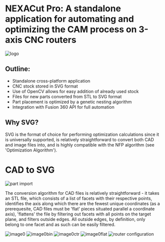 # NEXACut Pro: A standalone application for automating and optimizing the CAM process on 3-axis CNC routers

![logo](https://github.com/nagan319/NEXACut-Pro/assets/147287567/e3962669-4dee-49f1-879c-7f65fb409fa7)

## Outline:

- Standalone cross-platform application
- CNC stock stored in SVG format
- Use of OpenCV allows for easy addition of already used stock
- Files for new parts converted from STL to SVG format
- Part placement is optimized by a genetic nesting algorithm
- Integration with Fusion 360 API for full automation

## Why SVG?

SVG is the format of choice for performing optimization calculations since it is universally supported, is relatively straightforward to convert both CAD and image files into, and is highly compatible with the NFP algorithm (see 'Optimization Algorithm').

# CAD to SVG
![part import](https://github.com/nagan319/NEXACut-Pro/assets/147287567/e0e13fff-369a-4dd7-a7b2-21f58d3ee016)

The conversion algorithm for CAD files is relatively straightforward - it takes an STL file, which consists of a list of facets with their respective points, identifies the axis along which there are the fewest unique coordinates (as a prerequesite, CAD files must be 'flat' pieces situated parallel a coordinate axis), 'flattens' the file by filtering out facets with all points on the target plane, and filters outside edges. All outside edges, by definition, only belong to one facet and as such can be easily filtered. 

![image0](https://github.com/nagan319/NEXACut-Pro/assets/147287567/d3b5c36e-e39b-4766-a7fb-59e699ce40d1)
![image0bin](https://github.com/nagan319/NEXACut-Pro/assets/147287567/caf17195-fa46-40f6-97db-d9f28f347276)
![image0ctr](https://github.com/nagan319/NEXACut-Pro/assets/147287567/13ef41b7-30fa-4739-b512-e4a238bfcd79)
![image0flat](https://github.com/nagan319/NEXACut-Pro/assets/147287567/367f3be0-03d7-4f30-bc19-792074e6e676)
![router configuration](https://github.com/nagan319/NEXACut-Pro/assets/147287567/00fa6c2e-f65b-4b30-8763-2655c05b06e1)

